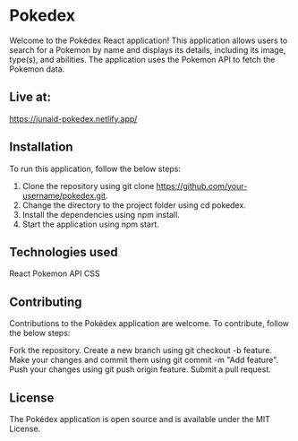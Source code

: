 # Pokedex

Welcome to the Pokédex React application! This application allows users to search for a Pokemon by name and displays its details, including its image, type(s), and abilities. The application uses the Pokemon API to fetch the Pokemon data.

## Live at:
https://junaid-pokedex.netlify.app/

## Installation

To run this application, follow the below steps:

1. Clone the repository using git clone https://github.com/your-username/pokedex.git.
2. Change the directory to the project folder using cd pokedex.
3. Install the dependencies using npm install.
4. Start the application using npm start.

## Technologies used

React
Pokemon API
CSS

## Contributing
Contributions to the Pokédex application are welcome. To contribute, follow the below steps:

Fork the repository.
Create a new branch using git checkout -b feature.
Make your changes and commit them using git commit -m "Add feature".
Push your changes using git push origin feature.
Submit a pull request.
## License
The Pokédex application is open source and is available under the MIT License.
